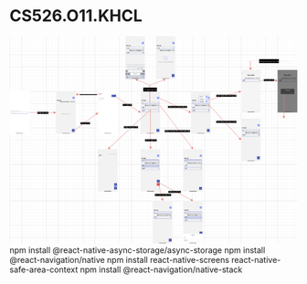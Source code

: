 # CS526.O11.KHCL
<img src='User Flow UX.png'>
npm install @react-native-async-storage/async-storage 
npm install @react-navigation/native 
npm install react-native-screens react-native-safe-area-context 
npm install @react-navigation/native-stack
